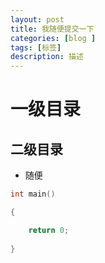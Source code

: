 ```yaml
---
layout: post
title: 我随便提交一下
categories: [blog ]
tags: [标签]
description: 描述
---
```


# 一级目录

## 二级目录

* 随便

``` cpp
int main()  

{  

	return 0;  
    
}  

```